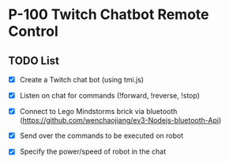 # P-100 Twitch Chatbot Remote Control

## TODO List
- [x] Create a Twitch chat bot (using tmi.js)
- [x] Listen on chat for commands (!forward, !reverse, !stop)
- [x] Connect to Lego Mindstorms brick via bluetooth (https://github.com/wenchaojiang/ev3-Nodejs-bluetooth-Api)
- [x] Send over the commands to be executed on robot
- [x] Specify the power/speed of robot in the chat

